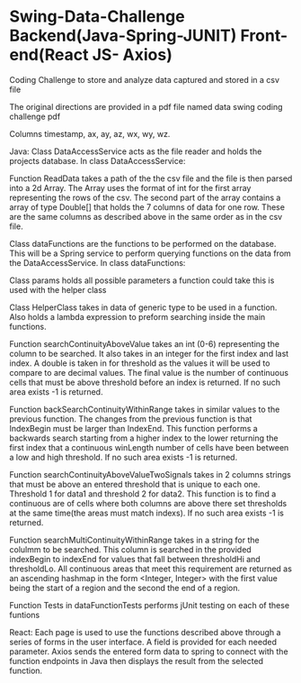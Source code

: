 # Swing-Data-Challenge Backend(Java-Spring-JUNIT) Front-end(React JS- Axios)
Coding Challenge to store and analyze data captured and stored in a csv file

The original directions are provided in  a pdf file named data swing coding  challenge pdf

Columns timestamp, ax, ay, az, wx, wy, wz. 

Java:
Class DataAccessService acts as the file reader and holds the projects database. 
In class DataAccessService:

Function ReadData takes a path of the the csv file and the file is then parsed into a 2d Array. The Array uses the format of  int for the first array representing the rows of the csv. The second part of the array contains a  array of type Double[] that holds the 7 columns of data for one row. These are the same columns as described above in the  same order as in the csv file.

Class dataFunctions are the functions to be performed on the database. This will be a  Spring service to perform querying functions on the data from the DataAccessService.
In class dataFunctions: 

Class params holds all possible parameters  a function could take this is used with the helper class 

Class HelperClass takes in data of generic type to be used in a function. Also holds a lambda expression to preform searching inside the main functions. 

Function searchContinuityAboveValue takes an int (0-6) representing  the column to be searched. It also takes in an integer for the first index and last index. A double is taken in for threshold as the values it will be used to compare to are decimal values. The final value is the number of continuous cells that must  be above threshold before an index is returned. If no such area exists -1 is returned.

Function backSearchContinuityWithinRange takes in similar values to the previous function. The changes from the previous function is that IndexBegin must be larger than IndexEnd. This function performs a backwards search starting from a higher index to the lower returning the first index that a continuous  winLength number of cells have been between a low and high threshold. If no such area exists -1 is returned.

Function searchContinuityAboveValueTwoSignals takes in 2 columns strings that  must be above an entered threshold that is unique to each one. Threshold 1 for data1 and threshold 2 for data2. This function is to find a continuous are of cells  where both columns are above there set thresholds at the same time(the areas must match indexs). If no such area exists -1 is returned. 

Function searchMultiContinuityWithinRange takes in a string for the colulmm to be searched. This column is searched in the provided indexBegin to indexEnd for values that fall between thresholdHi and thresholdLo. All continuous areas that meet this requirement are returned as an ascending  hashmap in the form <Integer, Integer> with the first value being the start of a region and the second the end of a region. 

Function Tests in dataFunctionTests performs jUnit testing on each of these funtions 

React:
Each page is used to use the functions described above through a series of forms in the user interface. A field is provided for each needed parameter.
Axios sends the entered form data to spring to connect with the function endpoints in Java then displays the result from the selected function. 
